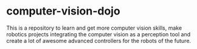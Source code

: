 # computer-vision-dojo
This is a repository to learn and get more computer vision skills, make robotics projects integrating the computer vision as a perception tool and create a lot of awesome advanced controllers for the robots of the future.  
